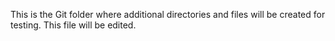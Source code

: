 This is the Git folder where additional directories and files will be created for testing.
This file will be edited.

